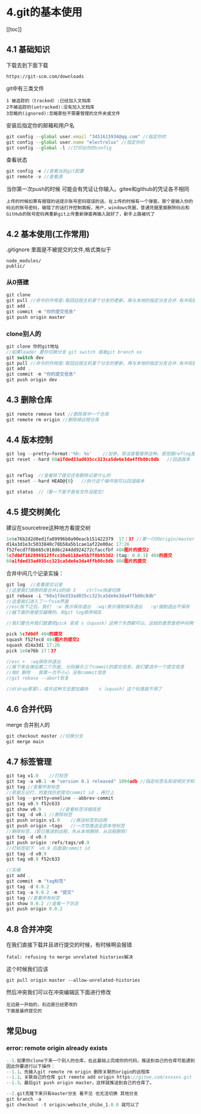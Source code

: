 # 4.git的基本使用

[[toc]]

## 4.1  基础知识

下载去到下面下载

```
https://git-scm.com/downloads
```

git中有三类文件

```
1 被追踪的（tracked）:已经加入文档库
2不被追踪的(untracked):没有加入文档库
3忽略的(ignored):忽略那些不需要管理的文件夹或文件
```

安装后指定你的邮箱和用户名

```js
git config --global user.email "3451613934@qq.com" //指定你的 
git config --global user.name "electrolux" //指定你的
git config --global -l //打印出你的config
```



查看状态

```js
git config -e //查看当前git配置
git remote -v //查看源
```



当你第一次push的时候 可能会有凭证让你输入。gitee和github的凭证各不相同

```
上传的时候如果有报错的话提示账号密码错误的话，在上传的时候有一个弹窗，那个是输入你的码云的账号密码，输错了的话打开控制面板，用户，windows凭据，普通凭据里面删除码云和GitHub的账号密码再重新git上传重新弹窗再输入就好了，新手上路被坑了
```









## 4.2 基本使用(工作常用)



.gitignore 里面是不被提交的文件,格式类似于

```
node_modules/
public/
```





### 从0搭建

```js
git clone
git pull //命令的作用是:取回远程主机某个分支的更新，再与本地的指定分支合并.有冲突就解决冲突
git add .
git commit -m "你的提交信息"
git push origin master

```

### clone别人的

```js
git clone 你的git地址
//如果leader 要你切换分支 git switch 或者git branch xx
git switch dev
git pull //命令的作用是:取回远程主机某个分支的更新，再与本地的指定分支合并.有冲突就解决冲突
git add .
git commit -m "你的提交信息"
git push origin dev

```







## 4.3 删除仓库

```js
git remote remove test //删除其中一个仓库
git remote rm origin //删除掉远程仓库
```



## 4.4 版本控制

```js
git log --pretty=format:'%h: %s'	//加参。简洁查看推荐这种。感觉跟reflog差不多。但是各有各的好处
git reset --hard 60a1fded33ad035cc323ca5de6e3da4ffb80c8db	//回退版本


git reflog	//查看除了提交还有删除记录什么的
git reset --hard HEAD@{0}   //执行这个操作就可以回退版本

git status	//（看一下是不是有文件没提交）


```









## 4.5 提交树美化

建议在sourcetree这种地方看提交树



```js
1e8e76b2d2d8ed1fa89996b0a90eacb151422379  17：37 //第一行的origin/master直接删掉就可以了
d14a3d1e3c5033840c78b58a5b1cae1af22e00ac 17:26
f52fecd7f8b665c018d6c244dd924272cfaccfbf 404图片的提交2
5c7d0df162896912ffcc38e6118e45b7f8b953d2 (tag: 0.0.1) 404的提交
60a1fded33ad035cc323ca5de6e3da4ffb80c8db 404图片的提交
```

合并中间几个记录实操：

```js
git log  //查看提交记录
//这里我们调用的是合并id的前 3    ctrl+x快速切换
git rebase -i "60a1fded33ad035cc323ca5de6e3da4ffb80c8db"  
//这里我们进入了一个vim界面
//esc按下之后，我们  :w 表示保存退出  :wq!表示强制保存退出   :q!强制退出不保存
//越下面的是提交越晚的。和git log顺序相反

//我们要合并我们就要把pick 变成 s（squash）这两个东西都可以。这段的意思是把中间两个合并到 404的提交 这里面去    

pick 5c7d0df 404的提交
squash f52fecd 404图片的提交2
squash d14a3d1 17:26
pick 1e8e76b 17：37

//esc +  :wq保存并退出
//接下来会弹出第二个页面, 分别展示三个commit的提交信息，我们要选中一个提交信息
//按d 删除   我第一次不小心 没有commit信息 
//git rebase --abort恢复

//d(drop那里)。或许这种方法更加痛快    s（squash）这个玩意就不用了


```





## 4.6 合并代码

merge 合并别人的

```js
git checkout master //切换分支
git merge main
```



## 4.7 标签管理

```js
git tag v1.0	//打标签
git tag -a v0.1 -m "version 0.1 released" 1094adb //指定标签名和说明文字和commit id
git tag	//查看所有标签
//若是忘记打，则查找历史提交commit id ，再打上
git log --pretty=oneline --abbrev-commit
git tag v0.9 f52c633
git show v0.9		//查看标签详细信息
git tag -d v0.1	//删除标签
git push origin v1.0	//推送标签到远程
git push origin –tags	//一次性推送全部本地标签
//删除标签，（若已推送到远程，先从本地删除，从远程删除）
git tag -d v0.9
git push origin :refs/tags/v0.9
//打标签如下  v0.9 后面是commit id
git tag -d v0.9
git tag v0.9 f52c633

```

```js
//实操
git add .
git commit -m "tag标签"
git tag -d 0.0.2
git tag -a 0.0.2 -m "提交"
git tag	//查看所有标签 
git show 0.0.2 //查看一下状态
git push origin 0.0.2
```



## 4.8 合并冲突

在我们直接下载并且进行提交的时候，有时候啊会报错

```
fatal: refusing to merge unrelated histories解决
```



这个时候我们应该

```
git pull origin master --allow-unrelated-histories
```



然后冲突我们可以在冲突编辑区下面进行修改

```
左边是一开始的，右边是已经更改的
下面是最终提交的
```





## 常见bug

### error: remote origin already exists

```js
--1.如果你clone下来一个别人的仓库，在此基础上完成你的代码，推送到自己的仓库可能遇到这问题。error: remote origin already exists.表示远程仓库已存在。
因此你要进行以下操作：
--1.1、先输入git remote rm origin 删除关联的origin的远程库
--1.2、关联自己的仓库 git remote add origin https://gitee.com/xxxxxx.git
--1.3、最后git push origin master，这样就推送到自己的仓库了。

--2.git克隆下来只有master分支 看不见 也无法切换 其他分支
git branch -a
git checkout -t origin/website_shibo_1.0.0 就可以了


```

